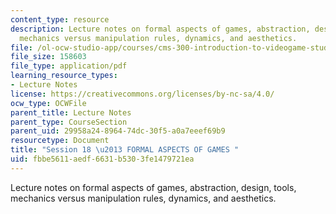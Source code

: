 ```yaml
---
content_type: resource
description: Lecture notes on formal aspects of games, abstraction, design, tools,
  mechanics versus manipulation rules, dynamics, and aesthetics.
file: /ol-ocw-studio-app/courses/cms-300-introduction-to-videogame-studies-fall-2011/fbbe5611aedf6631b5303fe1479721ea_MITCMS_300F11_session_18.pdf
file_size: 158603
file_type: application/pdf
learning_resource_types:
- Lecture Notes
license: https://creativecommons.org/licenses/by-nc-sa/4.0/
ocw_type: OCWFile
parent_title: Lecture Notes
parent_type: CourseSection
parent_uid: 29958a24-8964-74dc-30f5-a0a7eeef69b9
resourcetype: Document
title: "Session 18 \u2013 FORMAL ASPECTS OF GAMES "
uid: fbbe5611-aedf-6631-b530-3fe1479721ea
---
```

Lecture notes on formal aspects of games, abstraction, design, tools, mechanics versus manipulation rules, dynamics, and aesthetics.